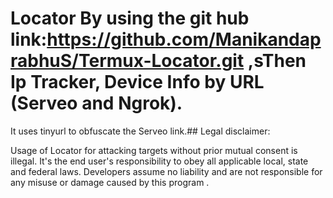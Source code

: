 # Locator  By using the git hub link:https://github.com/ManikandaprabhuS/Termux-Locator.git ,sThen Ip Tracker, Device Info by URL (Serveo and Ngrok).
It uses tinyurl to obfuscate the Serveo link.## Legal disclaimer:

Usage of Locator for attacking targets without prior mutual consent is illegal. It's the end user's responsibility to obey all applicable local, state and federal laws. Developers assume no liability and are not responsible for any misuse or damage caused by this program .
